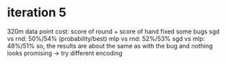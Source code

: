# iteration 5
320m data point
cost: score of round + score of hand
fixed some bugs
sgd vs rnd: 50%/54% (probability/best)
mlp vs rnd: 52%/53%
sgd vs mlp: 48%/51%
so, the results are about the same as with the bug and nothing looks promising
-> try different encoding

